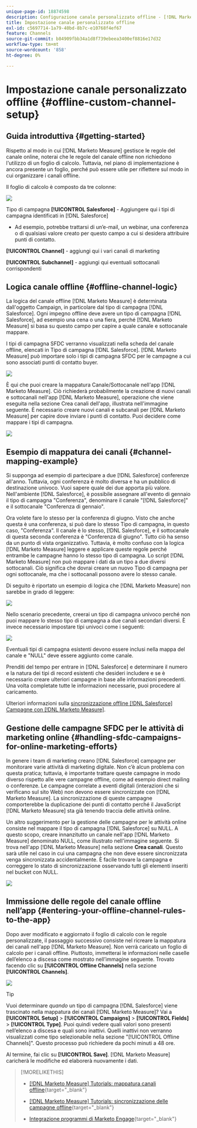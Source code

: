 ```yaml
---
unique-page-id: 18874598
description: Configurazione canale personalizzato offline - [!DNL Marketo Measure]
title: Impostazione canale personalizzato offline
exl-id: c5697714-1a79-40bd-8b7c-e10768f4ef67
feature: Channels
source-git-commit: b84909fbb34a1d8f739ebeea3400ef8816e17d32
workflow-type: tm+mt
source-wordcount: '858'
ht-degree: 0%

---
```


# Impostazione canale personalizzato offline {#offline-custom-channel-setup}

## Guida introduttiva {#getting-started}

Rispetto al modo in cui [!DNL Marketo Measure] gestisce le regole del canale online, noterai che le regole del canale offline non richiedono l&#39;utilizzo di un foglio di calcolo. Tuttavia, nel piano di implementazione è ancora presente un foglio, perché può essere utile per riflettere sul modo in cui organizzare i canali offline.

Il foglio di calcolo è composto da tre colonne:

![](assets/1-2.png)

Tipo di campagna **[!UICONTROL Salesforce]** - Aggiungere qui i tipi di campagna identificati in [!DNL Salesforce]

* Ad esempio, potrebbe trattarsi di un’e-mail, un webinar, una conferenza o di qualsiasi valore creato per questo campo a cui si desidera attribuire punti di contatto.

**[!UICONTROL Channel]** - aggiungi qui i vari canali di marketing

**[!UICONTROL Subchannel]** - aggiungi qui eventuali sottocanali corrispondenti

## Logica canale offline {#offline-channel-logic}

La logica del canale offline [!DNL Marketo Measure] è determinata dall&#39;oggetto Campaign, in particolare dal tipo di campagna [!DNL Salesforce]. Ogni impegno offline deve avere un tipo di campagna [!DNL Salesforce], ad esempio una cena o una fiera, perché [!DNL Marketo Measure] si basa su questo campo per capire a quale canale e sottocanale mappare.

I tipi di campagna SFDC verranno visualizzati nella scheda del canale offline, elencati in Tipo di campagna [!DNL Salesforce]. [!DNL Marketo Measure] può importare solo i tipi di campagna SFDC per le campagne a cui sono associati punti di contatto buyer.

![](assets/2-2.png)

È qui che puoi creare la mappatura Canale/Sottocanale nell&#39;app [!DNL Marketo Measure]. Ciò richiederà probabilmente la creazione di nuovi canali e sottocanali nell&#39;app [!DNL Marketo Measure], operazione che viene eseguita nella sezione Crea canali dell&#39;app, illustrata nell&#39;immagine seguente. È necessario creare nuovi canali e subcanali per [!DNL Marketo Measure] per capire dove inviare i punti di contatto. Puoi decidere come mappare i tipi di campagna.

![](assets/3-2.png)

## Esempio di mappatura dei canali {#channel-mapping-example}

Si supponga ad esempio di partecipare a due [!DNL Salesforce] conferenze all&#39;anno. Tuttavia, ogni conferenza è molto diversa e ha un pubblico di destinazione univoco. Vuoi sapere quale dei due apporta più valore. Nell&#39;ambiente [!DNL Salesforce], è possibile assegnare all&#39;evento di gennaio il tipo di campagna &quot;Conferenza&quot;, denominare il canale &quot;[!DNL Salesforce]&quot; e il sottocanale &quot;Conferenza di gennaio&quot;.

Ora volete fare lo stesso per la conferenza di giugno. Visto che anche questa è una conferenza, si può dare lo stesso Tipo di campagna, in questo caso, &quot;Conferenza&quot;. Il canale è lo stesso, [!DNL Salesforce], e il sottocanale di questa seconda conferenza è &quot;Conferenza di giugno&quot;. Tutto ciò ha senso da un punto di vista organizzativo. Tuttavia, è molto confuso con la logica [!DNL Marketo Measure] leggere e applicare queste regole perché entrambe le campagne hanno lo stesso tipo di campagna. Lo script [!DNL Marketo Measure] non può mappare i dati da un tipo a due diversi sottocanali. Ciò significa che dovrai creare un nuovo Tipo di campagna per ogni sottocanale, ma che i sottocanali possono avere lo stesso canale.

Di seguito è riportato un esempio di logica che [!DNL Marketo Measure] non sarebbe in grado di leggere:

![](assets/4-2.png)

Nello scenario precedente, creerai un tipo di campagna univoco perché non puoi mappare lo stesso tipo di campagna a due canali secondari diversi. È invece necessario impostare tipi univoci come i seguenti:

![](assets/5-2.png)

Eventuali tipi di campagna esistenti devono essere inclusi nella mappa del canale e &quot;NULL&quot; deve essere aggiunto come canale.

Prenditi del tempo per entrare in [!DNL Salesforce] e determinare il numero e la natura dei tipi di record esistenti che desideri includere e se è necessario creare ulteriori campagne in base alle informazioni precedenti. Una volta completate tutte le informazioni necessarie, puoi procedere al caricamento.

Ulteriori informazioni sulla [sincronizzazione offline [!DNL Salesforce] Campagne con [!DNL Marketo Measure]](/help/channel-tracking-and-setup/offline-channels/legacy-processes/syncing-offline-campaigns.md).

## Gestione delle campagne SFDC per le attività di marketing online {#handling-sfdc-campaigns-for-online-marketing-efforts}

In genere i team di marketing creano [!DNL Salesforce] campagne per monitorare varie attività di marketing digitale. Non c’è alcun problema con questa pratica; tuttavia, è importante trattare queste campagne in modo diverso rispetto alle vere campagne offline, come ad esempio direct mailing o conferenze. Le campagne correlate a eventi digitali (interazioni che si verificano sul sito Web) non devono essere sincronizzate con [!DNL Marketo Measure]. La sincronizzazione di queste campagne comporterebbe la duplicazione dei punti di contatto perché il JavaScript [!DNL Marketo Measure] sta già tenendo traccia delle attività online.

Un altro suggerimento per la gestione delle campagne per le attività online consiste nel mappare il tipo di campagna [!DNL Salesforce] su NULL. A questo scopo, creare innanzitutto un canale nell&#39;app [!DNL Marketo Measure] denominato NULL, come illustrato nell&#39;immagine seguente. Si trova nell&#39;app [!DNL Marketo Measure] nella sezione **Crea canali**. Questo sarà utile nel caso in cui una campagna che non deve essere sincronizzata venga sincronizzata accidentalmente. È facile trovare la campagna e correggere lo stato di sincronizzazione osservando tutti gli elementi inseriti nel bucket con NULL.

![](assets/6-2.png)

## Immissione delle regole del canale offline nell’app {#entering-your-offline-channel-rules-to-the-app}

Dopo aver modificato e aggiornato il foglio di calcolo con le regole personalizzate, il passaggio successivo consiste nel ricreare la mappatura dei canali nell&#39;app [!DNL Marketo Measure]. Non verrà caricato un foglio di calcolo per i canali offline. Piuttosto, immetterai le informazioni nelle caselle dell’elenco a discesa come mostrato nell’immagine seguente. Trovato facendo clic su **[!UICONTROL Offline Channels]** nella sezione **[!UICONTROL Channels]**.

![](assets/7-2.png)

>[!TIP]
>
>Vuoi determinare _quando_ un tipo di campagna [!DNL Salesforce] viene trascinato nella mappatura dei canali [!DNL Marketo Measure]? Vai a **[!UICONTROL Setup]** > **[!UICONTROL Campaigns]** > **[!UICONTROL Fields]** > **[!UICONTROL Type]**. Puoi quindi vedere quali valori sono presenti nell’elenco a discesa e quali sono inattivi. Quelli inattivi non verranno visualizzati come tipo selezionabile nella sezione &quot;[!UICONTROL Offline Channels]&quot;. Questo processo può richiedere da pochi minuti a 48 ore.

Al termine, fai clic su **[!UICONTROL Save]**. [!DNL Marketo Measure] caricherà le modifiche ed elaborerà nuovamente i dati.

>[!MORELIKETHIS]
>
>* [[!DNL Marketo Measure] Tutorials: mappatura canali offline](https://experienceleague.adobe.com/en/docs/marketo-measure-learn/tutorials/onboarding/marketo-measure-salesforce/mapping-offline-channels){target="_blank"}
>
>* [[!DNL Marketo Measure] Tutorials: sincronizzazione delle campagne offline](https://experienceleague.adobe.com/en/docs/marketo-measure-learn/tutorials/onboarding/marketo-measure-salesforce/syncing-offline-campaigns){target="_blank"}
>
>* [Integrazione programmi di Marketo Engage](/help/marketo-measure-and-marketo/marketo-measure-integrations-with-marketo/marketo-engage-programs-integration.md#channel-mapping){target="_blank"}
